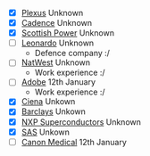 - [x] [Plexus](https://www.linkedin.com/jobs/view/3779502729/?eBP=CwEAAAGMj2BJUAycuaGw3lptuVYGoyUMkDgPflP0KxSsHJFS4BwzZtvDKXxDhAJ1HGRy5LneTwFXRk9j9waT3caqqo9QWL84SJV5FrLIGR3Z7PYegpbxTy3f2o66_JzIvVRZZdjz3vFPyVtj09CJ5QYQ580LuRLXzqOrmwrdHgKy-ScnAtBhoipaDFjjOX1Hk3cvYV4eAOqiEA-tziSTY3Je3SLUzM_hrO7dcftVp2zatt9leyLHbYs1eRMw9129lKGJUSpH7oe218hFT0nJsjfcfNWOxCQcwiyPqUa-ipsnggAoRPVGlzsTAiz4EVQ1JF7UVHguSM9jDOvb5OhmpD56pwU3EdCltF943oo_u8WmbeTzam3QnZc9XzReFsSvevJg0UR2XYwAE4E&refId=2w7lMLMq6olmSuc21J%2B3fQ%3D%3D&trackingId=AL71ja5BbT39%2Fk9898jGjA%3D%3D&trk=flagship3_search_srp_jobs) Unknown
- [x] [Cadence](https://www.linkedin.com/jobs/view/software-intern-at-cadence-design-systems-3776632188/?utm_campaign=google_jobs_apply&utm_source=google_jobs_apply&utm_medium=organic&originalSubdomain=uk) Unknown
- [x] [Scottish Power](https://www.linkedin.com/jobs/view/3780348341/?eBP=CwEAAAGMj159rCB3ejifMsqbAGQPDQnkZgRQ86qXemDalG_C-hnGTstaTJl8MbhSmrxnAMOwXRzxg_7IGAILyEQF7a-o_3A9wSI906cIA8rt-VtoXgXrgkPMpQHsI03PKyb3jO2UIX8I6un3uU4b0A-oNJk9w0WOlagrFgoOrJsRAteKO_nzX6pe0jdx5_3V7vo65ALBHM2ue6sLoqS68H5csVbzZi7shc2aJXkX6KhaXCzGgPOUa86_zpv43PK_TW_xdSe0miaNF0Dj_AGJxJrib1jwoYqk_gbssITmSjZkgjVwmlgfMO2F9YzyLjdlZWwzwogp4lTpRHy03fTVnKdYdzYPBai0cO8YS5_A02WsbpxM4tguEFzpXyEdWQdkzl3fGLaZGJQV&refId=3owa696D8zgvtuvOaYUhwQ%3D%3D&trackingId=tAc2fj%2FhEPlCO%2BO%2FlBLbEA%3D%3D&trk=flagship3_search_srp_jobs) Unknown
- [ ] [Leonardo](https://www.linkedin.com/jobs/view/3778188995/?eBP=CwEAAAGMj2BEzZxkNDQuv_bJYRh-ASQRsYAKmFr-HZRRojAWMGqBu1LsUk2Nawd7Zyh3zxi18gMgk7SCb24OyISn2RkRbYwZEJ-i3Kw5prUp809oXUtJpmIbW2IjhknwAWvNNJ26S51bKLCGIMmehLTlG1iSrHsVdgDxtJgI4_wD5LJ3Ou3WErXzExpXttBUP2bSVTqRr87EZEUznhgsDHue64gbPYjVF-jHOeXhsFo1460JxDnjQFTtCJBZ4yV5ySiEpMrAPUpiO-Oo5segm80kgT6P-PG-KD8-mTmBKJW-fxWe-zDiFvc5impsoxIPGOgNr77Dwugu3ZVGzZn4l70qkNxZ8e1OtWWJoOkpWFSA4vqnqDuUTqzZ9EvHZQlc2quJjfJ_PnEY&refId=22wrxfMPPbWSbpGzwKMvrg%3D%3D&trackingId=aqjYbRIePs3OuEmJFajNvA%3D%3D&trk=flagship3_search_srp_jobs) Unknown
	- Defence company :/
- [ ] [NatWest](https://jobs.natwestgroup.com/jobs/13295713-software-engineering-internship?bid=370) Unknown
	- Work experience :/
- [ ] [Adobe](https://careers.adobe.com/us/en/job/ADOBUSR139567EXTERNALENUS/2024-Intern-Software-Development-Engineering?utm_medium=phenom-feeds&source=LinkedIn&utm_source=linkedin) 12th January
	- Work experience :/
- [x] [Ciena](https://www.linkedin.com/jobs/view/3771941310/?eBP=CwEAAAGMj2BEzelKeA8_ut1VGudW3KIyuFx1CCb6JQYBCIO55yqJNmCqqmfGoWsb56BOK-f_iWtjRugZieBpaK9_4d22E4IS_dZdk1yHfoC5knScmy7-l6V5lmDYNmo3-wdtZa5ZLGVYcanOmr4rDPFE_PPkrON-eokqAAZ-jlZmlhi_Nuo2Tb_iV0kNzACpFJu7NMOomiTy-lq-WOEy8wXWnIMABMp8V2rVsK-fWnLQxZVjZ2prZs7WwdZs281GLPSBL7zTS-TYEydXqcS72GFPQp0W_yoDv_afh65yB6hX28fzjdrl6V_L5-wtNXuln1CUwcaOyZKRxDRYIasth0wThNPBQHAXWuRgLrRZs7sN9CqyRrKyPT1hGrKV5QRGZP5XPVM&refId=22wrxfMPPbWSbpGzwKMvrg%3D%3D&trackingId=muXR9ZflfN5aGgBzz63ucg%3D%3D&trk=flagship3_search_srp_jobs) Unkown
- [x] [Barclays](https://www.linkedin.com/jobs/view/technology-developer-summer-internship-programme-2024-glasgow-at-barclays-3709990301/?utm_campaign=google_jobs_apply&utm_source=google_jobs_apply&utm_medium=organic&originalSubdomain=uk) Unkown
- [x] [NXP Superconductors](https://www.linkedin.com/jobs/view/internship-software-engineering-2024-at-nxp-semiconductors-3784395814/?utm_campaign=google_jobs_apply&utm_source=google_jobs_apply&utm_medium=organic&originalSubdomain=uk) Unknown
- [x] [SAS](https://uk.whatjobs.com/job/Summer-2024-Technical/city-of-glasgow-glasgow/270260006?utm_campaign=google_jobs_apply&utm_source=google_jobs_apply&utm_medium=organic) Unkown
- [ ] [Canon Medical](https://equatecareerhub.org.uk/job/summer-interns-2024-canon-medical/?utm_campaign=google_jobs_apply&utm_source=google_jobs_apply&utm_medium=organic) 12th January